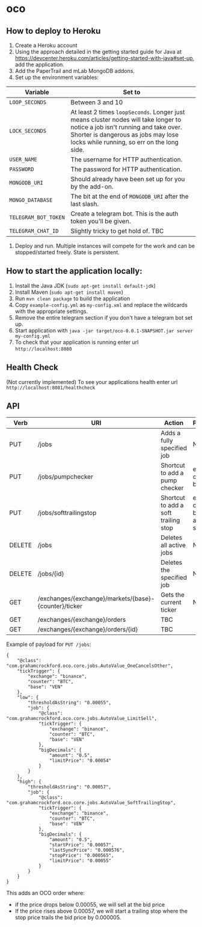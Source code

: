 # oco

How to deploy to Heroku
---

1. Create a Heroku account
1. Using the approach detailed in the getting started guide for Java at https://devcenter.heroku.com/articles/getting-started-with-java#set-up, add the application.
1. Add the PaperTrail and mLab MongoDB addons.
1. Set up the environment variables:

| Variable             | Set to                 | 
| -------------------- | ---------------------- |
| `LOOP_SECONDS`       | Between 3 and 10       |
| `LOCK_SECONDS`       | At least 2 times `loopSeconds`.  Longer just means cluster nodes will take longer to notice a job isn't running and take over.  Shorter is dangerous as jobs may lose locks while running, so err on the long side. |
| `USER_NAME`          | The username for HTTP authentication. |
| `PASSWORD`           | The password for HTTP authentication. |
| `MONGODB_URI`        | Should already have been set up for you by the add-on. |
| `MONGO_DATABASE`     | The bit at the end of `MONGODB_URI` after the last slash. |
| `TELEGRAM_BOT_TOKEN` | Create a telegram bot. This is the auth token you'll be given. |
| `TELEGRAM_CHAT_ID`   | Slightly tricky to get hold of. TBC |

1. Deploy and run.  Multiple instances will compete for the work and can be stopped/started freely. State is persistent.

How to start the application locally:
---

1. Install the Java JDK (`sudo apt-get install default-jdk`)
1. Install Maven (`sudo apt-get install maven`)
1. Run `mvn clean package` to build the application
1. Copy `example-config.yml` as `my-config.xml` and replace the wildcards with the appropriate settings.
1. Remove the entire telegram section if you don't have a telegram bot set up.
1. Start application with `java -jar target/oco-0.0.1-SNAPSHOT.jar server my-config.yml`
1. To check that your application is running enter url `http://localhost:8080`

Health Check
---

(Not currently implemented)
To see your applications health enter url `http://localhost:8081/healthcheck`

API
---

| Verb   | URI                                                   | Action | Parameters | Payload | Example |
| ------ | ----------------------------------------------------- | ---------- |---------- | ------- | ------- |
| PUT    | /jobs                                                 | Adds a fully specified job | None       | JSON of job (see below) | |
| PUT    | /jobs/pumpchecker                                     | Shortcut to add a pump checker | exchange, counter, base | None | PUT /jobs/pumpchecker?exchange=binance&counter=BTC&base=ICX |
| PUT    | /jobs/softtrailingstop                                | Shortcut to add a soft trailing stop | exchange, counter, base, amount, stop, limit| None | PUT /jobs/softtrailingstop?exchange=binance&counter=BTC&base=VEN&amount=0.5&stop=0.000555&limit=0.0005 |
| DELETE | /jobs                                                 | Deletes all active jobs | None | None | DELETE /jobs |
| DELETE | /jobs/{id}                                            | Deletes the specified job | None | None | DELETE /jobs/512EDA231BFEA23 |
| GET    | /exchanges/{exchange}/markets/{base}-{counter}/ticker | Gets the current ticker | None | None | GET /exchanges/gdax/markets/BTC-EUR/ticker |
| GET    | /exchanges/{exchange}/orders                          | TBC | | | |
| GET    | /exchanges/{exchange}/orders/{id}                     | TBC | | | |

Example of payload for `PUT /jobs`:

```
{
    "@class": "com.grahamcrockford.oco.core.jobs.AutoValue_OneCancelsOther",
    "tickTrigger": {
        "exchange": "binance",
        "counter": "BTC",
        "base": "VEN"
    },
    "low": {
        "thresholdAsString": "0.00055",
        "job": {
		    "@class": "com.grahamcrockford.oco.core.jobs.AutoValue_LimitSell",
		    "tickTrigger": {
		        "exchange": "binance",
		        "counter": "BTC",
		        "base": "VEN"
		    },
		    "bigDecimals": {
		        "amount": "0.5",
		        "limitPrice": "0.00054"
		    }
		}
    },
    "high": {
        "thresholdAsString": "0.00057",
        "job": {
		    "@class": "com.grahamcrockford.oco.core.jobs.AutoValue_SoftTrailingStop",
		    "tickTrigger": {
		        "exchange": "binance",
		        "counter": "BTC",
		        "base": "VEN"
		    },
		    "bigDecimals": {
		        "amount": "0.5",
		        "startPrice": "0.00057",
		        "lastSyncPrice": "0.000576",
		        "stopPrice": "0.000565",
		        "limitPrice": "0.00055"
		    }
		}
    }
}
```

This adds an OCO order where:

* if the price drops below 0.00055, we will sell at the bid price
* If the price rises above 0.00057, we will start a trailing stop where the stop price trails the bid price by 0.000005.